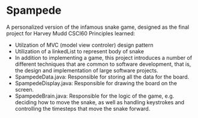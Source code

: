 # Spampede
A personalized version of the infamous snake game, designed as the final project for Harvey Mudd CSCI60
Principles learned:
- Utilzation of MVC (model view controler) design pattern
- Utilization of a linkedList to represent body of snake
- In addition to implementing a game, this project introduces a number of different techniques that are common to software development, that is, the design and implementation of large software projects.
- SpampedeData.java: Responsible for storing all the data for the board.
- SpampedeDisplay.java: Responsible for drawing the board on the screen.
- SpampedeBrain.java: Responsible for the logic of the game, e.g. deciding how to move the snake, as well as handling keystrokes and controlling the timesteps that move the snake forward.
